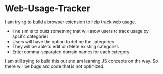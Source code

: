 # Web-Usage-Tracker
I am trying to build a browser extension to help track web usage.

- The aim is to build something that will allow users to track usage by spcific categories
- Users will have the option to define the categories
- They will be able to edit or delete existing categories
- Enter comma-separated domain names for each category

I am still trying to build this out and am learning JS concepts on the way. So there will be bugs and code that is not optimized.
